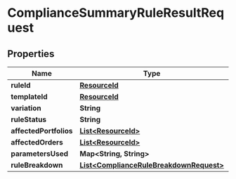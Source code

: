 

# ComplianceSummaryRuleResultRequest


## Properties

| Name | Type | Description | Notes |
|------------ | ------------- | ------------- | -------------|
|**ruleId** | [**ResourceId**](ResourceId.md) |  |  |
|**templateId** | [**ResourceId**](ResourceId.md) |  |  |
|**variation** | **String** |  |  |
|**ruleStatus** | **String** |  |  |
|**affectedPortfolios** | [**List&lt;ResourceId&gt;**](ResourceId.md) |  |  |
|**affectedOrders** | [**List&lt;ResourceId&gt;**](ResourceId.md) |  |  |
|**parametersUsed** | **Map&lt;String, String&gt;** |  |  |
|**ruleBreakdown** | [**List&lt;ComplianceRuleBreakdownRequest&gt;**](ComplianceRuleBreakdownRequest.md) |  |  |



